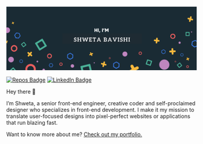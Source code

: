[![Shweta's GitHub Banner](./assets/GitHubHeader.png)](https://shwetabavishi.com/)

[![Repos Badge](https://badges.pufler.dev/repos/shweta-bavishi)](https://badges.pufler.dev)
[![LinkedIn Badge](https://img.shields.io/badge/LinkedIn-Profile-informational?style=flat&logo=linkedin&logoColor=white&color=0D76A8)](https://www.linkedin.com/in/shweta-bavishi/)

Hey there 👋

I’m Shweta, a senior front-end engineer, creative coder and self-proclaimed designer who specializes in front-end development. I make it my mission to translate user-focused designs into pixel-perfect websites or applications that run blazing fast.

Want to know more about me? [Check out my portfolio.](https://shwetabavishi.com/)

